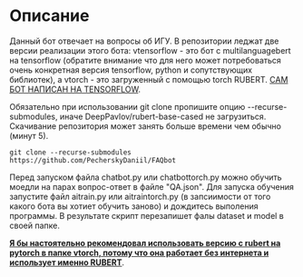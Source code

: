 # Описание
Данный бот отвечает на вопросы об ИГУ. В репозитории леджат две версии реализации этого бота: vtensorflow - это бот с multilanguagebert на tensorflow (обратите внимание что для него может потребоваться очень конкретная версия tensorflow, python и сопутствующих библиотек), а vtorch - это загруженный с помощью torch RUBERT. <ins>САМ БОТ НАПИСАН НА TENSORFLOW</ins>.

Обязательно при использовании git clone пропишите опцию --recurse-submodules, иначе DeepPavlov/rubert-base-cased не загрузиться. Скачивание репозитория может занять больше времени чем обычно (минут 5).
```
git clone --recurse-submodules https://github.com/PecherskyDaniil/FAQbot
```

Перед запуском файла  chatbot.py или chatbottorch.py можно обучить моедли на парах вопрос-ответ в файле "QA.json". Для запуска обучения запустите файл aitrain.py или aitraintorch.py (в запсиимости от того какого бота вы хотиет обучить заново) и дождитесь выполения программы. В результате скрипт перезапишет фалы dataset и model в своей папке.

**<ins>Я бы настоятельно рекомендовал использовать версию с rubert на pytorch в папке vtorch, потому что она работает без интернета и использует именно RUBERT</ins>**.
